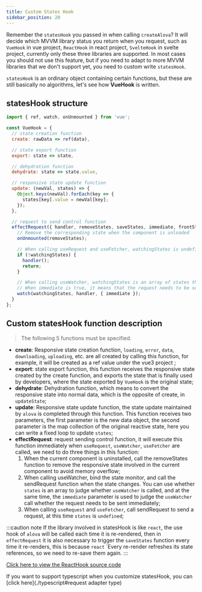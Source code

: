 ```yaml
---
title: Custom States Hook
sidebar_position: 20
---
```


Remember the `statesHook` you passed in when calling `createAlova`? It will decide which MVVM library status you return when you request, such as `VueHook` in vue project, `ReactHook` in react project, `SvelteHook` in svelte project, currently only these three libraries are supported. In most cases you should not use this feature, but if you need to adapt to more MVVM libraries that we don't support yet, you need to custom write `statesHook`.

`statesHook` is an ordinary object containing certain functions, but these are still basically no algorithms, let's see how **VueHook** is written.

## statesHook structure

```javascript
import { ref, watch, onUnmounted } from 'vue';

const VueHook = {
  // state creation function
  create: rawData => ref(data),

  // state export function
  export: state => state,

  // dehydration function
  dehydrate: state => state.value,

  // responsive state update function
  update: (newVal, states) => {
    Object.keys(newVal).forEach(key => {
      states[key].value = newVal[key];
    });
  },

  // request to send control function
  effectRequest({ handler, removeStates, saveStates, immediate, frontStates, watchingStates }) {
    // Remove the corresponding state when the component is unloaded
    onUnmounted(removeStates);

    // When calling useRequest and useFetcher, watchingStates is undefined
    if (!watchingStates) {
      handler();
      return;
    }

    // When calling useWatcher, watchingStates is an array of states that need to be monitored
    // When immediate is true, it means that the request needs to be sent immediately
    watch(watchingStates, handler, { immediate });
  }
};
```

## Custom statesHook function description

> The following 5 functions must be specified.

- **create**: Responsive state creation function, `loading`, `error`, `data`, `downloading`, `uploading`, etc. are all created by calling this function, for example, it will be created as a ref value under the vue3 project ;
- **export**: state export function, this function receives the responsive state created by the create function, and exports the state that is finally used by developers, where the state exported by `VueHook` is the original state;
- **dehydrate**: Dehydration function, which means to convert the responsive state into normal data, which is the opposite of create, in `updateState`;
- **update**: Responsive state update function, the state update maintained by `alova` is completed through this function. This function receives two parameters, the first parameter is the new data object, the second parameter is the map collection of the original reactive state, here you can write a fixed loop to update `states`;
- **effectRequest**: request sending control function, it will execute this function immediately when `useRequest`, `useWatcher`, `useFetcher` are called, we need to do three things in this function:
  1. When the current component is uninstalled, call the removeStates function to remove the responsive state involved in the current component to avoid memory overflow;
  2. When calling useWatcher, bind the state monitor, and call the sendRequest function when the state changes. You can use whether `states` is an array to judge whether `useWatcher` is called, and at the same time, the `immediate` parameter is used to judge the `useWatcher` call whether the request needs to be sent immediately;
  3. When calling `useRequest` and `useFetcher`, call sendRequest to send a request, at this time `states` is `undefined`;

:::caution note
If the library involved in statesHook is like `react`, the use hook of `alova` will be called each time it is re-rendered, then in `effectRequest` it is also necessary to trigger the `saveStates` function every time it re-renders, this is because `react` `Every re-render refreshes its state references, so we need to re-save them again.
:::

[Click here to view the ReactHook source code](https://github.com/alovajs/alova/blob/main/src/predefine/ReactHook.ts)

If you want to support typescript when you customize statesHook, you can [click here](./typescript#request adapter type)
